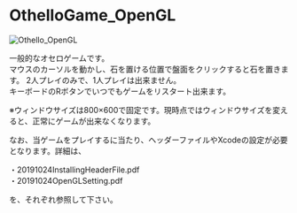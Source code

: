 # OthelloGame_OpenGL
![Othello_OpenGL](https://user-images.githubusercontent.com/9584187/28264409-c97c4046-6b25-11e7-8a38-a96cedc3b8a6.png)

一般的なオセロゲームです。  
マウスのカーソルを動かし、石を置ける位置で盤面をクリックすると石を置きます。
2人プレイのみで、1人プレイは出来ません。  
キーボードのRボタンでいつでもゲームをリスタート出来ます。  
  
※ウィンドウサイズは800×600で固定です。現時点ではウィンドウサイズを変えると、正常にゲームが出来なくなります。

なお、当ゲームをプレイするに当たり、ヘッダーファイルやXcodeの設定が必要となります。詳細は、  

・20191024InstallingHeaderFile.pdf  
・20191024OpenGLSetting.pdf  

を、それぞれ参照して下さい。
